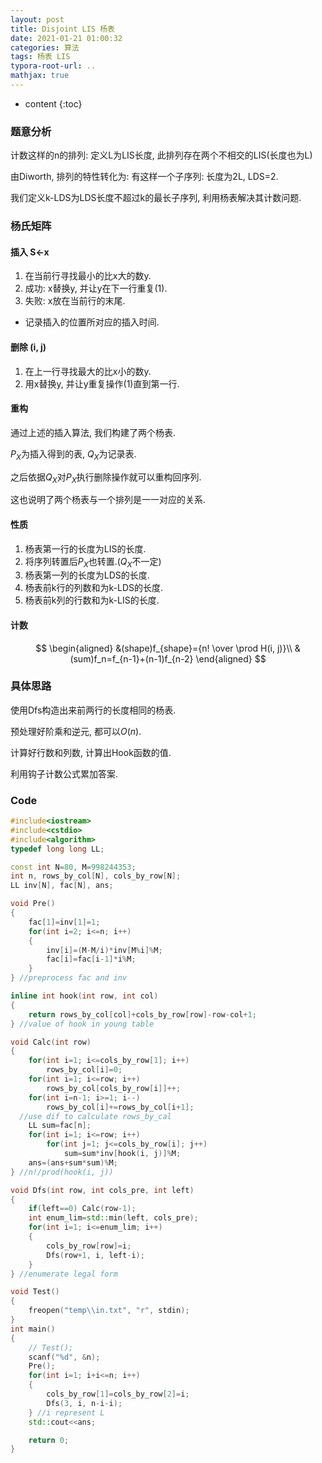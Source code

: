 ```yaml
---
layout: post
title: Disjoint LIS 杨表
date: 2021-01-21 01:00:32
categories: 算法
tags: 杨表 LIS
typora-root-url: ..
mathjax: true
---
```


* content
{:toc}
### 题意分析

计数这样的n的排列: 定义L为LIS长度, 此排列存在两个不相交的LIS(长度也为L)

由Diworth, 排列的特性转化为: 有这样一个子序列: 长度为2L, LDS=2.

我们定义k-LDS为LDS长度不超过k的最长子序列, 利用杨表解决其计数问题.

<!-- more -->

### 杨氏矩阵

#### 插入 S←x

1. 在当前行寻找最小的比x大的数y.
2. 成功: x替换y, 并让y在下一行重复(1).
3. 失败: x放在当前行的末尾.

- 记录插入的位置所对应的插入时间.

#### 删除 (i, j)

1. 在上一行寻找最大的比x小的数y.
2. 用x替换y, 并让y重复操作(1)直到第一行.

#### 重构

通过上述的插入算法, 我们构建了两个杨表.

$P_X$为插入得到的表, $Q_X$为记录表.

之后依据$Q_X$对$P_X$执行删除操作就可以重构回序列.

这也说明了两个杨表与一个排列是一一对应的关系.

#### 性质

1. 杨表第一行的长度为LIS的长度.
2. 将序列转置后$P_X$也转置.($Q_X$不一定)
3. 杨表第一列的长度为LDS的长度.
4. 杨表前k行的列数和为k-LDS的长度.
5. 杨表前k列的行数和为k-LIS的长度.

#### 计数

$$
\begin{aligned}
&(shape)f_{shape}={n! \over \prod H(i, j)}\\
&(sum)f_n=f_{n-1}+(n-1)f_{n-2}
\end{aligned}
$$

### 具体思路

使用Dfs构造出来前两行的长度相同的杨表.

预处理好阶乘和逆元, 都可以$O(n)$.

计算好行数和列数, 计算出Hook函数的值.

利用钩子计数公式累加答案.

### Code

```c++
#include<iostream>
#include<cstdio>
#include<algorithm>
typedef long long LL;

const int N=80, M=998244353;
int n, rows_by_col[N], cols_by_row[N];
LL inv[N], fac[N], ans;

void Pre()
{
    fac[1]=inv[1]=1;
    for(int i=2; i<=n; i++)
    {
        inv[i]=(M-M/i)*inv[M%i]%M;
        fac[i]=fac[i-1]*i%M;
    }
} //preprocess fac and inv

inline int hook(int row, int col)
{
    return rows_by_col[col]+cols_by_row[row]-row-col+1;
} //value of hook in young table

void Calc(int row)
{
    for(int i=1; i<=cols_by_row[1]; i++)
        rows_by_col[i]=0;
    for(int i=1; i<=row; i++)
        rows_by_col[cols_by_row[i]]++;
    for(int i=n-1; i>=1; i--)
        rows_by_col[i]+=rows_by_col[i+1];
  //use dif to calculate rows_by_cal
    LL sum=fac[n];
    for(int i=1; i<=row; i++)
        for(int j=1; j<=cols_by_row[i]; j++)
            sum=sum*inv[hook(i, j)]%M;
    ans=(ans+sum*sum)%M;
} //n!/prod(hook(i, j))

void Dfs(int row, int cols_pre, int left)
{
    if(left==0) Calc(row-1);
    int enum_lim=std::min(left, cols_pre);
    for(int i=1; i<=enum_lim; i++)
    {
        cols_by_row[row]=i;
        Dfs(row+1, i, left-i);
    }
} //enumerate legal form

void Test()
{
    freopen("temp\\in.txt", "r", stdin);
}
int main()
{
    // Test();
    scanf("%d", &n);
    Pre();
    for(int i=1; i+i<=n; i++)
    { 
        cols_by_row[1]=cols_by_row[2]=i;
        Dfs(3, i, n-i-i);
    } //i represent L
    std::cout<<ans;

    return 0;
}
```

